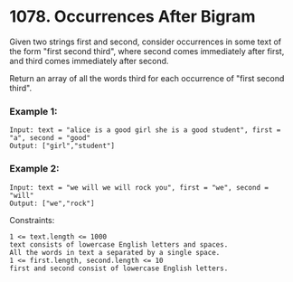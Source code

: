 # 1078. Occurrences After Bigram


Given two strings first and second, consider occurrences in some text of the form "first second third", where second comes immediately after first, and third comes immediately after second.

Return an array of all the words third for each occurrence of "first second third".

 

### Example 1:
```
Input: text = "alice is a good girl she is a good student", first = "a", second = "good"
Output: ["girl","student"]
```

### Example 2:
```
Input: text = "we will we will rock you", first = "we", second = "will"
Output: ["we","rock"]
 ```

Constraints:
```
1 <= text.length <= 1000
text consists of lowercase English letters and spaces.
All the words in text a separated by a single space.
1 <= first.length, second.length <= 10
first and second consist of lowercase English letters.
```